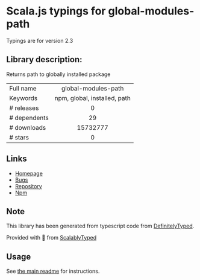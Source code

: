 
# Scala.js typings for global-modules-path

Typings are for version 2.3

## Library description:
Returns path to globally installed package

|                    |                 |
| ------------------ | :-------------: |
| Full name          | global-modules-path |
| Keywords           | npm, global, installed, path |
| # releases         | 0 |
| # dependents       | 29 |
| # downloads        | 15732777 |
| # stars            | 0 |

## Links
- [Homepage](https://github.com/rosen-vladimirov/global-modules-path#readme)
- [Bugs](https://github.com/rosen-vladimirov/global-modules-path/issues)
- [Repository](https://github.com/rosen-vladimirov/global-modules-path)
- [Npm](https://www.npmjs.com/package/global-modules-path)
    


## Note
This library has been generated from typescript code from [DefinitelyTyped](https://definitelytyped.org).

Provided with :purple_heart: from [ScalablyTyped](https://github.com/oyvindberg/ScalablyTyped)

## Usage
See [the main readme](../../readme.md) for instructions.


